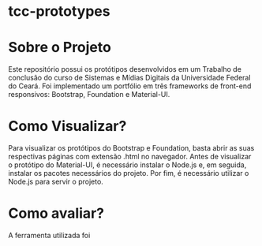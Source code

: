 # tcc-prototypes
<h1>Sobre o Projeto</h1>
Este repositório possui os protótipos desenvolvidos em um Trabalho de conclusão do curso de Sistemas e Mídias Digitais da Universidade Federal do Ceará. 
Foi implementado um portfólio em três frameworks de front-end responsivos: Bootstrap, Foundation e Material-UI.

<h1>Como Visualizar?</h1>
Para visualizar os protótipos do Bootstrap e Foundation, basta abrir as suas respectivas páginas com extensão .html no navegador. 
Antes de visualizar o protótipo do Material-UI, é necessário instalar o Node.js e, em seguida, instalar os pacotes necessários do projeto. Por fim, é necessário utilizar o Node.js para servir o projeto.

<h1> Como avaliar? </h1>
A ferramenta utilizada foi 





